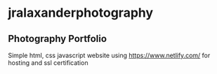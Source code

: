 # jralaxanderphotography
## Photography Portfolio
Simple html, css javascript website using https://www.netlify.com/ for hosting and ssl certification
